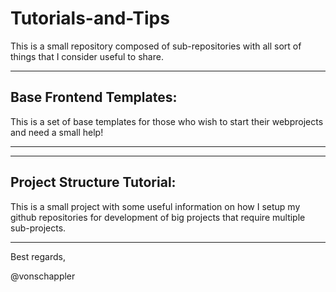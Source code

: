 # Tutorials-and-Tips

This is a small repository composed of sub-repositories with all sort of things that I consider useful to share.

---

## Base Frontend Templates:

This is a set of base templates for those who wish to start their webprojects and need a small help!

---

---

## Project Structure Tutorial:

This is a small project with some useful information on how I setup my github repositories for development of big projects that require multiple sub-projects.

---

Best regards,

@vonschappler
